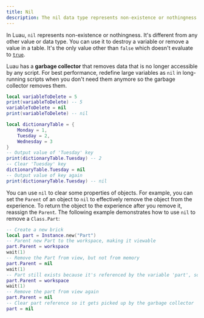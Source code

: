 ```yaml
---
title: Nil
description: The nil data type represents non-existence or nothingness.
---
```


In Luau, `nil` represents non-existence or nothingness. It's different from any other value or data type. You can use it to destroy a variable or remove a value in a table. It's the only value other than `false` which doesn't evaluate to [`true`](./booleans.md).

Luau has a **garbage collector** that removes data that is no longer accessible by any script. For best performance, redefine large variables as `nil` in long-running scripts when you don't need them anymore so the garbage collector removes them.

```lua
local variableToDelete = 5
print(variableToDelete) -- 5
variableToDelete = nil
print(variableToDelete) -- nil

local dictionaryTable = {
	Monday = 1,
	Tuesday = 2,
	Wednesday = 3
}
-- Output value of 'Tuesday' key
print(dictionaryTable.Tuesday) -- 2
-- Clear 'Tuesday' key
dictionaryTable.Tuesday = nil
-- Output value of key again
print(dictionaryTable.Tuesday) -- nil
```

You can use `nil` to clear some properties of objects. For example, you can set the `Parent` of an object to `nil` to effectively remove the object from the experience. To return the object to the experience after you remove it, reassign the `Parent`. The following example demonstrates how to use `nil` to remove a `Class.Part`:

```lua
-- Create a new brick
local part = Instance.new("Part")
-- Parent new Part to the workspace, making it viewable
part.Parent = workspace
wait(1)
-- Remove the Part from view, but not from memory
part.Parent = nil
wait(1)
-- Part still exists because it's referenced by the variable 'part', so it can be returned to view
part.Parent = workspace
wait(1)
-- Remove the part from view again
part.Parent = nil
-- Clear part reference so it gets picked up by the garbage collector
part = nil
```
